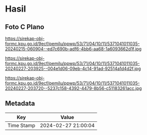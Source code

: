 # Hasil

## Foto C Plano

https://sirekap-obj-formc.kpu.go.id/9ecf/pemilu/ppwp/53/71/04/10/11/5371041011035-20240215-060904--ed7c690b-adf6-4bb6-aa68-1a6093662d1f.jpg

https://sirekap-obj-formc.kpu.go.id/9ecf/pemilu/ppwp/53/71/04/10/11/5371041011035-20240227-203925--004e1d06-09eb-4c14-91ad-92514a1d4d2f.jpg

https://sirekap-obj-formc.kpu.go.id/9ecf/pemilu/ppwp/53/71/04/10/11/5371041011035-20240227-203720--5237c158-4392-4479-8b56-c51183261acc.jpg


## Metadata

| Key        | Value               |
| ---------- | ------------------- |
| Time Stamp | 2024-02-27 21:00:04 |



